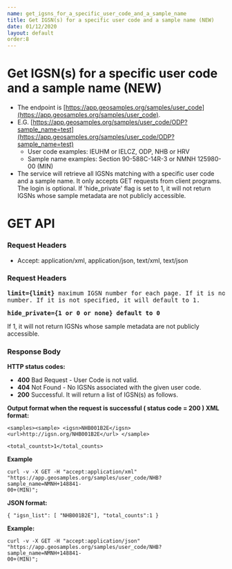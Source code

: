 ```yaml
---
name: get_igsns_for_a_specific_user_code_and_a_sample_name
title: Get IGSN(s) for a specific user code and a sample name (NEW)
date: 01/12/2020
layout: default
order:8
---
```


# Get IGSN(s) for a specific user code and a sample name (NEW)
- The endpoint is [https://app.geosamples.org/samples/user_code](https://app.geosamples.org/samples/user_code).
- E.G. [https://app.geosamples.org/samples/user_code/ODP?sample_name=test](https://app.geosamples.org/samples/user_code/ODP?sample_name=test)
  - User code examples: IEUHM or IELCZ, ODP, NHB or HRV
  - Sample name examples: Section 90-588C-14R-3 or NMNH 125980-00 (MIN)
- The service will retrieve all IGSNs matching with a specific user code and a sample name. It only accepts GET requests from client programs. The login is optional. If 'hide_private' flag is set to 1, it will not return IGSNs whose sample metadata are not publicly accessible.

# GET API
### Request Headers
- Accept: application/xml, application/json, text/xml, text/json
### Request Headers 

<pre>
<b>limit={limit}</b> maximum IGSN number for each page. If it is not specified, it will default to 100. <b>page_no={page_no}</b> page
number. If it is not specified, it will default to 1.
</pre>

<pre>
<b>hide_private={1 or 0 or none} default to 0</b>
</pre>

If 1, it will not return IGSNs whose sample metadata are not publicly accessible.

### Response Body
**HTTP status codes:**
- **400** Bad Request - User Code is not valid.
- **404** Not Found - No IGSNs associated with the given user code.
- **200** Successful. It will return a list of IGSN(s) as follows.

**Output format when the request is successful ( status code = 200 ) XML format:**

```
<samples><sample> <igsn>NHB001B2E</igsn> <url>http://igsn.org/NHB001B2E</url> </sample>
```

```
<total_countst>1</total_counts>
```

**Example**

```
curl -v -X GET -H "accept:application/xml" "https://app.geosamples.org/samples/user_code/NHB?sample_name=NMNH+148841-
00+(MIN)";
```

**JSON format:**

```
{ "igsn_list": [ "NHB001B2E"], "total_counts":1 }
```

**Example:**

```
curl -v -X GET -H "accept:application/json" "https://app.geosamples.org/samples/user_code/NHB?sample_name=NMNH+148841-
00+(MIN)";
```


